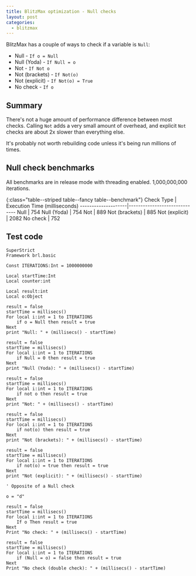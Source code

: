 ```yaml
---
title: BlitzMax optimization - Null checks
layout: post
categories:
  - blitzmax
---
```


BlitzMax has a couple of ways to check if a variable is `Null`:

* Null - `If o = Null`
* Null (Yoda) - `If Null = o`
* Not - `If Not o`
* Not (brackets) - `If Not(o)`
* Not (explicit) - `If Not(o) = True`
* No check - `If o`


## Summary

There's not a huge amount of performance difference between most checks. Calling
`Not` adds a very small amount of overhead, and explicit `Not` checks are about
2x slower than everything else.

It's probably not worth rebuilding code unless it's being run millions of times.


## Null check benchmarks

All benchmarks are in release mode with threading enabled. 1,000,000,000
iterations.

{:class="table--striped table--fancy table--benchmark"}
Check Type          | Execution Time (milliseconds)
--------------------|------------------------------
Null                | 754
Null (Yoda)         | 754
Not                 | 889
Not (brackets)      | 885
Not (explicit)      | 2082
No check            | 752


## Test code

```blitzmax
SuperStrict
Framework brl.basic

Const ITERATIONS:Int = 1000000000

Local startTime:Int
Local counter:int

Local result:int
Local o:Object

result = false
startTime = millisecs()
For local i:int = 1 to ITERATIONS
    if o = Null then result = true
Next
print "Null: " + (millisecs() - startTime) 

result = false
startTime = millisecs()
For local i:int = 1 to ITERATIONS
    if Null = 0 then result = true
Next
print "Null (Yoda): " + (millisecs() - startTime) 

result = false
startTime = millisecs()
For local i:int = 1 to ITERATIONS
    if not o then result = true
Next
print "Not: " + (millisecs() - startTime) 

result = false
startTime = millisecs()
For local i:int = 1 to ITERATIONS
    if not(o) then result = true
Next
print "Not (brackets): " + (millisecs() - startTime) 

result = false
startTime = millisecs()
For local i:int = 1 to ITERATIONS
    if not(o) = true then result = true
Next
print "Not (explicit): " + (millisecs() - startTime) 

' Opposite of a Null check

o = "d"

result = false
startTime = millisecs()
For local i:int = 1 to ITERATIONS
    If o Then result = true
Next
Print "No check: " + (millisecs() - startTime) 

result = false
startTime = millisecs()
For local i:int = 1 to ITERATIONS
    if (Null = o) = false then result = true
Next
Print "No check (double check): " + (millisecs() - startTime) 
```
